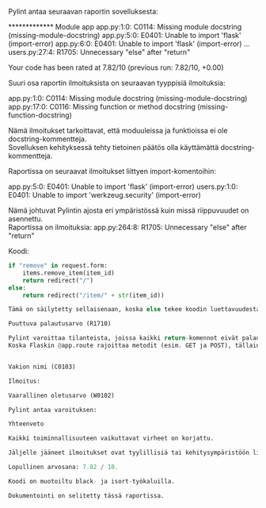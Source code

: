 Pylint antaa seuraavan raportin sovelluksesta:

************* Module app
app.py:1:0: C0114: Missing module docstring (missing-module-docstring)
app.py:5:0: E0401: Unable to import 'flask' (import-error)
app.py:6:0: E0401: Unable to import 'flask' (import-error)
...
users.py:27:4: R1705: Unnecessary "else" after "return"

Your code has been rated at 7.82/10 (previous run: 7.82/10, +0.00)


Suuri osa raportin ilmoituksista on seuraavan tyyppisiä ilmoituksia:

app.py:1:0: C0114: Missing module docstring (missing-module-docstring)
app.py:17:0: C0116: Missing function or method docstring (missing-function-docstring)


Nämä ilmoitukset tarkoittavat, että moduuleissa ja funktioissa ei ole docstring-kommentteja.  
Sovelluksen kehityksessä tehty tietoinen päätös olla käyttämättä docstring-kommentteja.


Raportissa on seuraavat ilmoitukset liittyen import-komentoihin:

app.py:5:0: E0401: Unable to import 'flask' (import-error)
users.py:1:0: E0401: Unable to import 'werkzeug.security' (import-error)

Nämä johtuvat Pylintin ajosta eri ympäristössä kuin missä riippuvuudet on asennettu.  
Raportissa on ilmoituksia:
app.py:264:8: R1705: Unnecessary "else" after "return"

Koodi:
```python
if "remove" in request.form:
    items.remove_item(item_id)
    return redirect("/")
else:
    return redirect("/item/" + str(item_id))

Tämä on säilytetty sellaisenaan, koska else tekee koodin luettavuudesta selkeämmän.

Puuttuva palautusarvo (R1710)

Pylint varoittaa tilanteista, joissa kaikki return-komennot eivät palauta arvoa.
Koska Flaskin @app.route rajoittaa metodit (esim. GET ja POST), tällainen tilanne ei voi tapahtua käytännössä.


Vakion nimi (C0103)

Ilmoitus:

Vaarallinen oletusarvo (W0102)

Pylint antaa varoituksen:

Yhteenveto

Kaikki toiminnallisuuteen vaikuttavat virheet on korjattu.

Jäljelle jääneet ilmoitukset ovat tyylillisiä tai kehitysympäristöön liittyviä.

Lopullinen arvosana: 7.82 / 10.

Koodi on muotoiltu black- ja isort-työkaluilla.

Dokumentointi on selitetty tässä raportissa.
